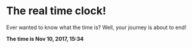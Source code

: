 # The real time clock!

Ever wanted to know what the time is? Well, your journey is about to end!

**The time is Nov 10, 2017, 15:34**